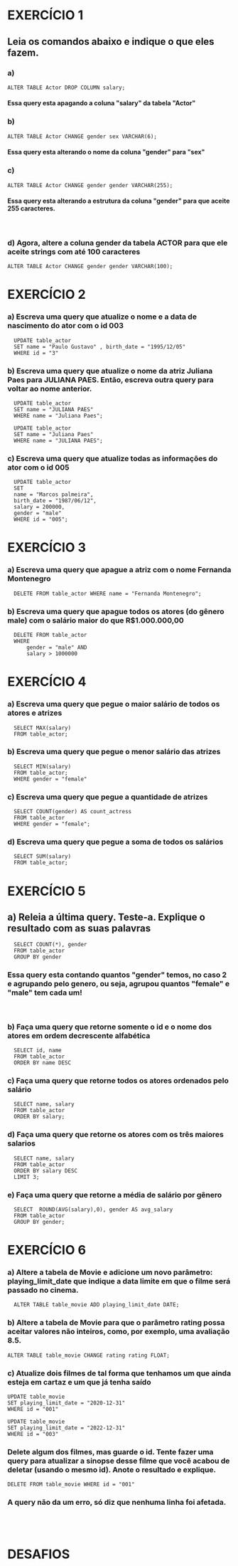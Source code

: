 
# EXERCÍCIO 1 
 ## Leia os comandos abaixo e indique o que eles fazem.
  ### **a)**
  ````
  ALTER TABLE Actor DROP COLUMN salary;
  ````
  #### Essa query esta apagando a coluna "salary" da tabela "Actor"
  ### **b)**
  ````
  ALTER TABLE Actor CHANGE gender sex VARCHAR(6);
  ````
  #### Essa query esta alterando o nome da coluna "gender" para "sex" 
  ### **c)**
  ````
  ALTER TABLE Actor CHANGE gender gender VARCHAR(255);
  ````
  #### Essa query esta alterando a estrutura da coluna "gender" para que aceite 255 caracteres.
  <br/>  

  ### **d) Agora,  altere a coluna gender da tabela ACTOR para que ele aceite strings com até 100 caracteres**
  ````
  ALTER TABLE Actor CHANGE gender gender VARCHAR(100);
  ````
  # EXERCÍCIO 2
  ### **a) Escreva uma query que atualize o nome e a data de nascimento do ator com o id 003**
  ````
    UPDATE table_actor
    SET name = "Paulo Gustavo" , birth_date = "1995/12/05"
    WHERE id = "3"
  ````
  ### **b) Escreva uma query que atualize o nome da atriz Juliana Paes para JULIANA PAES. Então, escreva outra query para voltar ao nome anterior.**
  ````
    UPDATE table_actor
    SET name = "JULIANA PAES"
    WHERE name = "Juliana Paes";

    UPDATE table_actor
    SET name = "Juliana Paes"
    WHERE name = "JULIANA PAES";
  ````
  ### **c) Escreva uma query que atualize todas as informações do ator com o id 005**
  ````
    UPDATE table_actor
    SET 
    name = "Marcos palmeira",
    birth_date = "1987/06/12",
    salary = 200000,
    gender = "male"
    WHERE id = "005";
  ````
  # EXERCÍCIO 3
  ### **a) Escreva uma query que apague a atriz com o nome Fernanda Montenegro**
  ````
    DELETE FROM table_actor WHERE name = "Fernanda Montenegro";
  ````
  ### **b) Escreva uma query que apague todos os atores (do gênero male) com o salário maior do que R$1.000.000,00**
  ````
    DELETE FROM table_actor
    WHERE
        gender = "male" AND
        salary > 1000000
  ````
  # EXERCÍCIO 4
  ### **a) Escreva uma query que pegue o maior salário de todos os atores e atrizes**
  ````
    SELECT MAX(salary)
    FROM table_actor;
  ````
  ### **b) Escreva uma query que pegue o menor salário das atrizes**
  ````
    SELECT MIN(salary)
    FROM table_actor;
    WHERE gender = "female"
  ````
  ### **c) Escreva uma query que pegue a quantidade de atrizes**
  ````
    SELECT COUNT(gender) AS count_actress
    FROM table_actor
    WHERE gender = "female";
  ````
  ### **d) Escreva uma query que pegue a soma de todos os salários**
  ````
    SELECT SUM(salary)
    FROM table_actor;
  ````
  # EXERCÍCIO 5
  ## **a) Releia a última query. Teste-a. Explique o resultado com as suas palavras**
  ````
    SELECT COUNT(*), gender
    FROM table_actor
    GROUP BY gender
  ````
  ### Essa query esta contando quantos "gender" temos, no caso 2 e agrupando pelo genero, ou seja, agrupou quantos "female" e "male" tem cada um!
  <br/>

  ### **b) Faça uma query que retorne somente o id e o nome dos atores em ordem decrescente alfabética**
  ````
    SELECT id, name 
    FROM table_actor
    ORDER BY name DESC
  ````
  ### **c) Faça uma query que retorne todos os atores ordenados pelo salário**
  ````
    SELECT name, salary 
    FROM table_actor
    ORDER BY salary;
  ````
  ### **d) Faça uma query que retorne os atores com os três maiores salarios**
  ````
    SELECT name, salary 
    FROM table_actor
    ORDER BY salary DESC
    LIMIT 3;
  ````
  ### **e) Faça uma query que retorne a média de salário por gênero**
  ````
    SELECT  ROUND(AVG(salary),0), gender AS avg_salary
    FROM table_actor
    GROUP BY gender;
  ````
  # EXERCÍCIO 6
  ### **a) Altere a tabela de Movie e adicione um novo parâmetro: playing_limit_date que indique a data limite em que o filme será passado no cinema.**
  ````
    ALTER TABLE table_movie ADD playing_limit_date DATE;
  ````
  ### **b) Altere a tabela de Movie para que o parâmetro rating possa aceitar valores não inteiros, como, por exemplo, uma avaliação 8.5.**
  ````
  ALTER TABLE table_movie CHANGE rating rating FLOAT;
  ````
  ### **c) Atualize dois filmes de tal forma que tenhamos um que ainda esteja em cartaz e um que já tenha saído**
  ````
  UPDATE table_movie
  SET playing_limit_date = "2020-12-31"
  WHERE id = "001"

  UPDATE table_movie
  SET playing_limit_date = "2022-12-31"
  WHERE id = "003"
  ````
  ### **Delete algum dos filmes, mas guarde o id. Tente fazer uma query para atualizar a sinopse desse filme que você acabou de deletar (usando o mesmo id). Anote o resultado e explique.**
  ````
  DELETE FROM table_movie WHERE id = "001"
  ````
  ### A query não da um erro, só diz que nenhuma linha foi afetada.
  <BR/>
   <BR/>

  # DESAFIOS 